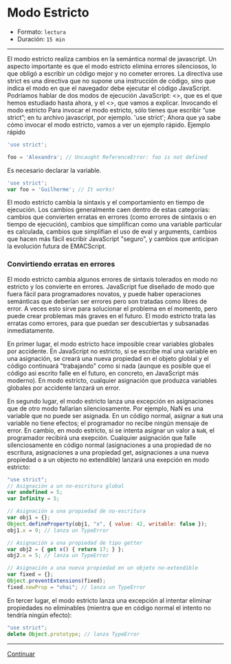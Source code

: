 # Modo Estricto

* Formato: `lectura`
* Duración: `15 min`


***

El modo estricto realiza cambios en la semántica normal de javascript. Un aspecto importante es que el modo estricto elimina errores silenciosos, lo que obligó a escribir un código mejor y no cometer errores.
La directiva use strict es una directiva que no supone una instrucción de código, sino que indica el modo en que el navegador debe ejecutar el código JavaScript. Podríamos hablar de dos modos de ejecución JavaScript: <<normal mode>>, que es el que hemos estudiado hasta ahora, y el <<strict mode>>, que vamos a explicar.
Invocando el modo estricto
Para invocar el modo estricto, sólo tienes que escribir “use strict”; en tu archivo javascript, por ejemplo.
'use strict';
Ahora que ya sabe cómo invocar el modo estricto, vamos a ver un ejemplo rápido.
Ejemplo rápido

```javascript
'use strict';
```

```javascript
foo = 'Alexandra'; // Uncaught ReferenceError: foo is not defined
```

Es necesario declarar la variable.


```javascript
'use strict';
var foo = 'Guilherme'; // It works!
```

El modo estricto cambia la sintaxis y el comportamiento en tiempo de ejecución. Los cambios generalmente caen dentro de estas categorías: cambios que convierten erratas en errores (como errores de sintaxis o en tiempo de ejecución), cambios que simplifican como una variable particular es calculada, cambios que simplifian el uso de eval y arguments, cambios que hacen más fácil escribir JavaScript "seguro", y cambios que anticipan la evolución futura de EMACScript.

### Convirtiendo erratas en errores

El modo estricto cambia algunos errores de sintaxis tolerados en modo no estricto y los convierte en errores.  JavaScript fue diseñado de modo que fuera fácil para programadores novatos, y puede haber operaciones semánticas que deberían ser errores pero son  tratadas como libres de error. A veces esto sirve para solucionar el problema en el momento, pero puede crear problemas más graves en el futuro. El modo estricto trata las erratas como errores, para que puedan ser descubiertas y subsanadas inmediatamente.

En primer lugar, el modo estricto hace imposible crear variables globales por accidente. En JavaScript no estricto, si se escribe mal una variable en una asignación, se creará una nueva propiedad en el objeto globlal y el código continuará "trabajando" como si nada (aunque es posible que el código asi escrito falle en el futuro, en concreto, en JavaScript más moderno). En modo estricto, cualquier asignación que produzca variables globales por accidente lanzará un error.

En segundo lugar, el modo estricto lanza una excepción en asignaciones que de otro modo fallarían silenciosamente. Por ejemplo, NaN es una variable que no puede ser asignada. En un código normal, asignar a `NaN` una variable no tiene efectos; el programador no recibe ningún mensaje de error. En cambio, en modo estricto, si se intenta asignar un valor a `NaN`, el programador recibirá una exepción. Cualquier asignación que falle silenciosamente en código normal (asignaciones a una propiedad de no escritura, asignaciones a una propiedad get, asignaciones a una nueva propiedad o a un objecto no extendible) lanzará una exepción en modo estricto:


```javascript
"use strict";
// Asignación a un no-escritura global
var undefined = 5;
var Infinity = 5;

// Asignación a una propiedad de no-escritura
var obj1 = {};
Object.defineProperty(obj1, "x", { value: 42, writable: false });
obj1.x = 9; // lanza un TypeError

// Asignación a una propiedad de tipo getter
var obj2 = { get x() { return 17; } };
obj2.x = 5; // lanza un TypeError

// Asignación a una nueva propiedad en un objeto no-extendible
var fixed = {};
Object.preventExtensions(fixed);
fixed.newProp = "ohai"; // lanza un TypeError
```

En tercer lugar, el modo estricto lanza una excepción al intentar eliminar propiedades no eliminables (mientra que en código normal el intento no tendría ningún efecto):

```javascript
"use strict";
delete Object.prototype; // lanza TypeError
```

***

[Continuar](01-try-catch.md)
